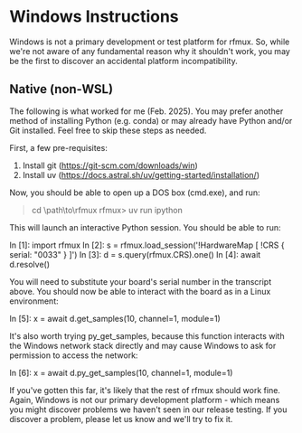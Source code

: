 Windows Instructions
====================

Windows is not a primary development or test platform for rfmux. So, while
we're not aware of any fundamental reason why it shouldn't work, you may be the
first to discover an accidental platform incompatibility.

Native (non-WSL)
----------------

The following is what worked for me (Feb. 2025).  You may prefer another method
of installing Python (e.g. conda) or may already have Python and/or Git
installed. Feel free to skip these steps as needed.

First, a few pre-requisites:

1. Install git (https://git-scm.com/downloads/win)
2. Install uv (https://docs.astral.sh/uv/getting-started/installation/)

Now, you should be able to open up a DOS box (cmd.exe), and run:

> cd \path\to\rfmux
rfmux> uv run ipython

This will launch an interactive Python session. You should be able to run:

In [1]: import rfmux
In [2]: s = rfmux.load_session('!HardwareMap [ !CRS { serial: "0033" } ]')
In [3]: d = s.query(rfmux.CRS).one()
In [4]: await d.resolve()

You will need to substitute your board's serial number in the transcript above.
You should now be able to interact with the board as in a Linux environment:

In [5]: x = await d.get_samples(10, channel=1, module=1)

It's also worth trying py_get_samples, because this function interacts with the
Windows network stack directly and may cause Windows to ask for permission to
access the network:

In [6]: x = await d.py_get_samples(10, channel=1, module=1)

If you've gotten this far, it's likely that the rest of rfmux should work fine.
Again, Windows is not our primary development platform - which means you might
discover problems we haven't seen in our release testing. If you discover a
problem, please let us know and we'll try to fix it.
